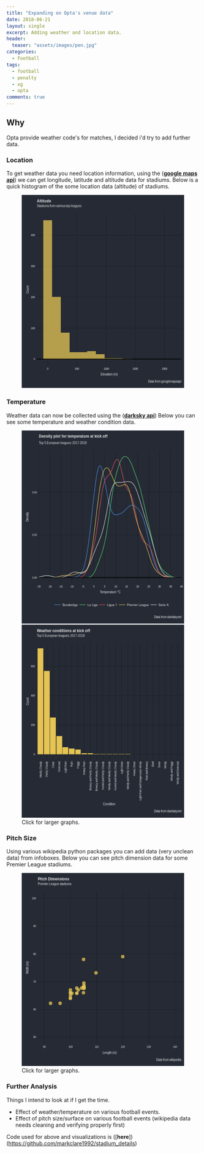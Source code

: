 ```yaml
---
title: "Expanding on Opta's venue data"
date: 2018-06-21
layout: single
excerpt: Adding weather and location data.
header:
  teaser: "assets/images/pen.jpg"
categories:
  - Football
tags:
  - football
  - penalty
  - xg
  - opta
comments: true
---
```


## Why
Opta provide weather code's for matches, I decided i'd try to add further data.

### Location
To get weather data you need location information, using the ([**google maps api**](https://github.com/googlemaps/google-maps-services-python))
we can get longitude, latitude and altitude data for stadiums.
Below is a quick histogram of the some location data (altitude) of stadiums.

<figure class='centre'>
	<a href="https://raw.githubusercontent.com/markclare1992/stadium_details/master/Rplot.png?token=AM2PnCVrc6ctHYQ-8JWWkZq-3mnnlyz0ks5bNWFjwA%3D%3D"><img src="https://raw.githubusercontent.com/markclare1992/stadium_details/master/Rplot.png?token=AM2PnCVrc6ctHYQ-8JWWkZq-3mnnlyz0ks5bNWFjwA%3D%3D"></a>
</figure>

### Temperature
Weather data can now be collected using the ([**darksky api**](https://darksky.net/dev))
Below you can see some temperature and weather condition data.

<figure class='half'>
	<a href="https://raw.githubusercontent.com/markclare1992/stadium_details/master/Rplot01.png?token=AM2PnLCP0UpvkwCyQK_AHA2bSAGhpVbzks5bNWF_wA%3D%3D"><img src="https://raw.githubusercontent.com/markclare1992/stadium_details/master/Rplot01.png?token=AM2PnLCP0UpvkwCyQK_AHA2bSAGhpVbzks5bNWF_wA%3D%3D"></a>
  <a href="https://raw.githubusercontent.com/markclare1992/stadium_details/master/Rplot02.png?token=AM2PnM06yyGfgyDQ9aTIYVQl07DHFSl4ks5bNWGpwA%3D%3D"><img src="https://raw.githubusercontent.com/markclare1992/stadium_details/master/Rplot02.png?token=AM2PnM06yyGfgyDQ9aTIYVQl07DHFSl4ks5bNWGpwA%3D%3D"></a>
  <figcaption>Click for larger graphs.</figcaption>
</figure>

### Pitch Size
Using various wikipedia python packages you can add data (very unclean data) from infoboxes.
Below you can see pitch dimension data for some Premier League stadiums.

<figure class='one'>
	<a href="https://raw.githubusercontent.com/markclare1992/stadium_details/master/Rplot03.png?token=AM2PnF7pt1cr3CqSTtUhi5kPszn3zpjCks5bNWHXwA%3D%3D"><img src="https://raw.githubusercontent.com/markclare1992/stadium_details/master/Rplot03.png?token=AM2PnF7pt1cr3CqSTtUhi5kPszn3zpjCks5bNWHXwA%3D%3D"></a>
  <figcaption>Click for larger graphs.</figcaption>
</figure>

### Further Analysis
Things I intend to look at if I get the time.
- Effect of weather/temperature on various football events.
- Effect of pitch size/surface on various football events (wikipedia data needs cleaning and verifying properly first)

Code used for above and visualizations is ([**here**])(https://github.com/markclare1992/stadium_details)
